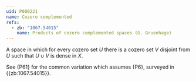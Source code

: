 ```yaml
---
uid: P000221
name: Cozero complemented
refs:
  - zb: "1067.54015"
    name: Products of cozero complemented spaces (G. Gruenhage)
---
```


A space in which for every cozero set $U$ there is a cozero set $V$ disjoint from $U$ such that $U \cup V$ is dense in $X$.

See {P61} for the common variation which assumes {P6},
surveyed in {{zb:1067.54015}}.

